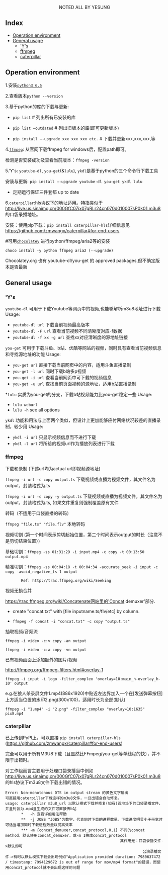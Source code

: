 <p align="center">
NOTED ALL BY YESUNG
</p>

## Index
- [Operation environment](#operation-environment)
- [General usage](#general-usage)
  - ['Y's](#ys)
  - [ffmpeg](#ffmpeg)
  - [caterpillar](#caterpillar)

## Operation environment

1.安装[`python3.6.5`](https://www.python.org/downloads/)

2.查看版本`python --version`

3.基于python的库的下载与更新: 

  - `pip list` # 列出所有已安装的库

  - `pip list –outdated` # 列出旧版本的库(即可更新版本)
                            
  - `pip install –-upgrade xxx xxx xxx etc.` # 下载并更新xxx,xxx,xxx,等
                            
4.[`ffmpeg`](http://ffmpeg.org/download.html): 从官网下载ffmpeg for windows后，配置path即可。  

  检测是否安装成功及查看当前版本：`ffmpeg -version`
  
5.'Y's: `youtube-dl`, `you-get`(&`lulu`), `ykdl`是基于python的三个命令行下载工具

   安装与更新: `pip install –-upgrade youtube-dl you-get ykdl lulu`
   
   * 定期运行保证三件套都 up to date
   
6.`caterpillar`:hls协议下的地址适用。特指类似于 http://live.us.sinaimg.cn/000GfC07jx07gRLr24cn070d010007sP0k01.m3u8 的口袋录播地址。

  安装：使用pip下载：`pip install caterpillar-hls`详细信息见 https://github.com/zmwangx/caterpillar#for-end-users

#可用[`chocolatey`](https://chocolatey.org/) 进行python/ffmpeg/aria2等的安装

 `choco install -y python ffmpeg aria2 (--upgrade)`
 
 Chocolatey.org 也有 youtube-dl/you-get 的 approved packages,但不确定版本是否最新

## General usage

### 'Y's

`youtube-dl` 可用于下载Youtube等网页中的视频,也能够解析m3u8地址进行下载
 Usage: 
  - `youtube-dl url`          下载当前视频最高版本
  - `youtube-dl -F url`       查看当前视频不同清晰度对应-f数据   
  - `youtube-dl -f xx -g url` 查找xx对应清晰度的源地址链接

`you-get` 可用于下载斗鱼、b站、优酷等网站的视频，同时具有查看当前视频信息和寻找源地址的功能
 Usage: 
   - `you-get url`    直接下载当前网页中的内容，适用斗鱼直播录制
   - `you-get -l url` 同时下载b站多p视频
   - `you-get -i url` 查看当前网页中可下载的视频信息
   - `you-get -u url` 查找当前页面视频的源地址，适用b站直播录制 
         
*`lulu` 实质为you-get的分支，下载b站视频能力比you-get稳定一些
  Usage:
   - `lulu weburl`
   - `lulu -h`     see all options

`ykdl` 功能和用法与上面两个类似，但设计上更加能够应付网络状况较差的直播录制，较少用
  Usage:
   - `ykdl -i url` 只显示视频信息而不进行下载
   - `ykdl -l url` 将所给的视频url作为播放列表进行下载

### ffmpeg

  下载和录制 (下述url均为actual url即视频源地址)
  
  `ffmpeg -i url -c copy output.ts`    下载视频或直播为视频文件，其文件名为output，封装格式为.ts
  
  `ffmpeg -i url -c copy -y output.ts` 下载视频或直播为视频文件，其文件名为output，封装格式为.ts, 如果文件重复则强制覆盖原有文件
  
  转码（不适用于口袋直播的转码）
  
  `ffmpeg "file.ts" "file.flv"` 本地转码
  
  视频切割 (第一个时间表示剪切起始位置，第二个时间表示output的时长（注意不是剪切结束位置）)
  
  基础切割：`ffmpeg -ss 01:31:29 -i input.mp4 -c copy -t 00:13:50 output.mp4`
  
  精准切割：`ffmpeg -ss 00:04:18 -t 00:04:34 -accurate_seek -i input -c copy -avoid_negative_ts 1 output`
  
           Ref: http://trac.ffmpeg.org/wiki/Seeking

  视频无损合并
  
  https://trac.ffmpeg.org/wiki/Concatenate网站里的'Concat demuxer'部分.
  
  - create "concat.txt" with [file inputname.ts/flv/etc] by column.
  
  - `ffmpeg -f concat -i "concat.txt" -c copy "output.ts"`

  抽取视频/音频流
  
  `ffmpeg -i video -c:v copy -an output`
  
  `ffmpeg -i video -c:a copy -vn output`
  
  已有视频画面上添加额外的图片/视频
  
  http://ffmpeg.org/ffmpeg-filters.html#overlay-1
  
  `ffmpeg -i input -i logo -filter_complex 'overlay=10:main_h-overlay_h-10' output`
  
  e.g.在狼人杀录屏文件1.mp4(886x1920)中贴近左边界加入一个在[发送弹幕按钮]上方适当位置的水印2.png(300x100)，适用时长为全部(默认)
  
  `ffmpeg -i "1.mp4" -i "2.png" -filter_complex "overlay=10:1635" pix8.mp4`

### caterpillar 

  已上传到PyPI上，可以直接 `pip install caterpillar-hls` (https://github.com/zmwangx/caterpillar#for-end-users)
  
  完全可以用于所有M3U8下载（且显然比FFmpeg/you-get等单线程的快），并不限于出错时。
  
  对工作组而言主要用于处理口袋录播当中例如 http://live.us.sinaimg.cn/000GfC07jx07gRLr24cn070d010007sP0k01.m3u8 的hls协议下m3u8文件下载出错的情况。
  ```
  Error: Non-monotonous DTS in output stream 的黄色文字输出
  可直接用caterpillar下载这样的m3u8文件，一旦出错会自动修复。
  usage: caterpillar m3u8_url 以默认模式下载并修复(如有)该地址下的口袋录播文件，并且封装为.mp4且生成的文件可直接传b站 
         *   -h 查看详细用法帮助
         **  -j JOBS "JOBS"为数字，代表同时下载的进程数量。下载进度明显小于带宽时可适当增加同时下载进程数量以提高效率
         *** -m {concat_demuxer,concat_protocol,0,1} 不同的concat method，默认使用concat_demuxer，或-m 1换成concat_protocol
                                                     其作用是：口袋录播文件->默认即可
                                                               公演录播文件->有时以默认模式下载会出现例如"Application provided duration: 7980637472 / timestamp: 7994129672 is out of range for mov/mp4 format"的错误，而使用concat_protocol就不会出现这样的问题
  ```
  
